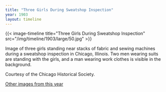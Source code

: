 ```yaml
---
title: "Three Girls During Sweatshop Inspection"
year: 1903
layout: timeline
---
```


{{< image-timeline title="Three Girls During Sweatshop Inspection" src="/img/timeline/1903/large/50.jpg" >}}


Image of three girls standing near stacks of fabric and sewing machines during a sweatshop inspection in Chicago, Illinois. Two men wearing suits are standing with the girls, and a man wearing work clothes is visible in the background. 

Courtesy of the Chicago Historical Society.  

[Other images from this year](/historical/timeline/1903)